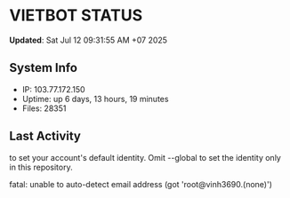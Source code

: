 # VIETBOT STATUS
**Updated**: Sat Jul 12 09:31:55 AM +07 2025

## System Info
- IP: 103.77.172.150
- Uptime: up 6 days, 13 hours, 19 minutes
- Files: 28351

## Last Activity

to set your account's default identity.
Omit --global to set the identity only in this repository.

fatal: unable to auto-detect email address (got 'root@vinh3690.(none)')
